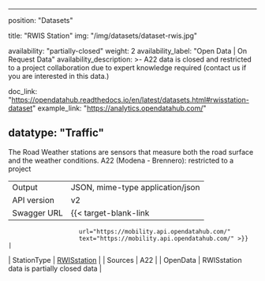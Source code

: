 

---
position: "Datasets"

title: "RWIS Station"
img: "/img/datasets/dataset-rwis.jpg"

availability: "partially-closed"
weight: 2
availability_label: "Open Data | On Request Data"
availability_description: >-
    A22 data is closed and restricted to a project collaboration due to expert knowledge required
    (<a id="dataset-mailto">contact&nbsp;us</a>
    if you are interested in this data.)

doc_link: "https://opendatahub.readthedocs.io/en/latest/datasets.html#rwisstation-dataset"
example_link: "https://analytics.opendatahub.com/"

datatype: "Traffic"
---

The Road Weather stations are sensors that measure both the road surface and the weather conditions.
A22 (Modena - Brennero): restricted to a project

|             |                                                                           |
| :---------- | ------------------------------------------------------------------------- |
| Output      | JSON, mime-type application/json                                          |
| API version | v2                                                                        |
| Swagger URL | {{< target-blank-link
                        url="https://mobility.api.opendatahub.com/"
                        text="https://mobility.api.opendatahub.com/" >}}                                   |
| StationType | [RWISstation](https://mobility.api.opendatahub.com/v2/flat/RWISstation) |
| Sources     | A22                                                                       |
| OpenData    | RWISstation data is partially closed data                                |
